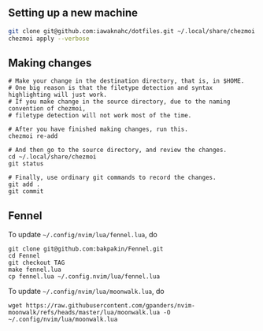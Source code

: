 ## Setting up a new machine

```sh
git clone git@github.com:iawaknahc/dotfiles.git ~/.local/share/chezmoi
chezmoi apply --verbose
```

## Making changes

```
# Make your change in the destination directory, that is, in $HOME.
# One big reason is that the filetype detection and syntax highlighting will just work.
# If you make change in the source directory, due to the naming convention of chezmoi,
# filetype detection will not work most of the time.

# After you have finished making changes, run this.
chezmoi re-add

# And then go to the source directory, and review the changes.
cd ~/.local/share/chezmoi
git status

# Finally, use ordinary git commands to record the changes.
git add .
git commit
```

## Fennel

To update `~/.config/nvim/lua/fennel.lua`, do

```
git clone git@github.com:bakpakin/Fennel.git
cd Fennel
git checkout TAG
make fennel.lua
cp fennel.lua ~/.config.nvim/lua/fennel.lua
```

To update `~/.config/nvim/lua/moonwalk.lua`, do

```
wget https://raw.githubusercontent.com/gpanders/nvim-moonwalk/refs/heads/master/lua/moonwalk.lua -O ~/.config/nvim/lua/moonwalk.lua
```
